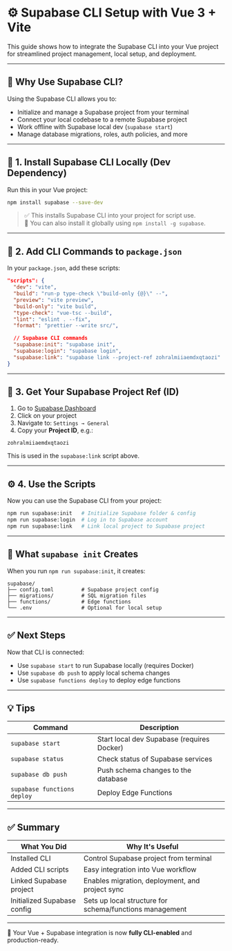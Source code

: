 # ⚙️ Supabase CLI Setup with Vue 3 + Vite

This guide shows how to integrate the Supabase CLI into your Vue project for streamlined project management, local setup, and deployment.

---

## 🤔 Why Use Supabase CLI?

Using the Supabase CLI allows you to:
- Initialize and manage a Supabase project from your terminal
- Connect your local codebase to a remote Supabase project
- Work offline with Supabase local dev (`supabase start`)
- Manage database migrations, roles, auth policies, and more

---

## 🧩 1. Install Supabase CLI Locally (Dev Dependency)

Run this in your Vue project:

```bash
npm install supabase --save-dev
```

> ✅ This installs Supabase CLI into your project for script use.  
> 🔁 You can also install it globally using `npm install -g supabase`.

---

## 📄 2. Add CLI Commands to `package.json`

In your `package.json`, add these scripts:

```json
"scripts": {
  "dev": "vite",
  "build": "run-p type-check \"build-only {@}\" --",
  "preview": "vite preview",
  "build-only": "vite build",
  "type-check": "vue-tsc --build",
  "lint": "eslint . --fix",
  "format": "prettier --write src/",

  // Supabase CLI commands
  "supabase:init": "supabase init",
  "supabase:login": "supabase login",
  "supabase:link": "supabase link --project-ref zohralmiiaemdxqtaozi"
}
```

---

## 🔑 3. Get Your Supabase Project Ref (ID)

1. Go to [Supabase Dashboard](https://app.supabase.com)
2. Click on your project
3. Navigate to: `Settings → General`
4. Copy your **Project ID**, e.g.:

```
zohralmiiaemdxqtaozi
```

This is used in the `supabase:link` script above.

---

## ⚙️ 4. Use the Scripts

Now you can use the Supabase CLI from your project:

```bash
npm run supabase:init   # Initialize Supabase folder & config
npm run supabase:login  # Log in to Supabase account
npm run supabase:link   # Link local project to Supabase project
```

---

## 📁 What `supabase init` Creates

When you run `npm run supabase:init`, it creates:

```
supabase/
├── config.toml         # Supabase project config
├── migrations/         # SQL migration files
├── functions/          # Edge functions
└── .env                # Optional for local setup
```

---

## ✅ Next Steps

Now that CLI is connected:

- Use `supabase start` to run Supabase locally (requires Docker)
- Use `supabase db push` to apply local schema changes
- Use `supabase functions deploy` to deploy edge functions

---

## 💡 Tips

| Command                  | Description                                  |
|--------------------------|----------------------------------------------|
| `supabase start`         | Start local dev Supabase (requires Docker)   |
| `supabase status`        | Check status of Supabase services            |
| `supabase db push`       | Push schema changes to the database          |
| `supabase functions deploy` | Deploy Edge Functions                   |

---

## ✅ Summary

| What You Did                     | Why It's Useful                                         |
|----------------------------------|----------------------------------------------------------|
| Installed CLI                    | Control Supabase project from terminal                   |
| Added CLI scripts                | Easy integration into Vue workflow                      |
| Linked Supabase project          | Enables migration, deployment, and project sync         |
| Initialized Supabase config      | Sets up local structure for schema/functions management |

---

🎉 Your Vue + Supabase integration is now **fully CLI-enabled** and production-ready.

